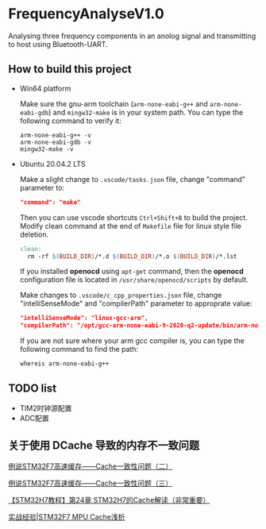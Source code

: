 # FrequencyAnalyseV1.0
Analysing three frequency components in an anolog signal and transmitting to host using Bluetooth-UART.



## How to build this project

- Win64 platform

  Make sure the gnu-arm toolchain (`arm-none-eabi-g++` and `arm-none-eabi-gdb`) and `mingw32-make` is in your system path. You can type the following command to verify it:

  ```
  arm-none-eabi-g++ -v
  arm-none-eabi-gdb -v
  mingw32-make -v
  ```

- Ubuntu 20.04.2 LTS 

  Make a slight change to `.vscode/tasks.json` file, change "command" parameter to:

  ```json
  "command": "make"
  ```

  Then you can use vscode shortcuts `Ctrl+Shift+B` to build the project. Modify clean command at the end of `Makefile` file for linux style file deletion.

  ```makefile
  clean:
  	rm -rf $(BUILD_DIR)/*.d $(BUILD_DIR)/*.o $(BUILD_DIR)/*.lst
  ```

  If you installed **openocd** using `apt-get` command, then the **openocd** configuration file is located in `/usr/share/openocd/scripts` by default.

  Make changes to `.vscode/c_cpp_properties.json` file, change "intelliSenseMode" and "compilerPath" parameter to approprate value:
  
  ```json
  "intelliSenseMode": "linux-gcc-arm",
  "compilerPath": "/opt/gcc-arm-none-eabi-9-2020-q2-update/bin/arm-none-eabi-g++",
  ```

  If you are not sure where your arm gcc compiler is, you can type the following command to find the path:
  
  ```
  whereis arm-none-eabi-g++
  ```

## TODO list
- TIM2时钟源配置
- ADC配置

## 关于使用 DCache 导致的内存不一致问题
[例说STM32F7高速缓存——Cache一致性问题（二）](https://blog.csdn.net/lu_embedded/article/details/78437778)

[例说STM32F7高速缓存——Cache一致性问题（三）](https://blog.csdn.net/lu_embedded/article/details/78439643)

[【STM32H7教程】第24章 STM32H7的Cache解读（非常重要）](https://www.cnblogs.com/armfly/p/11008913.html)

[实战经验|STM32F7 MPU Cache浅析 ](https://www.sohu.com/a/154296763_505803)